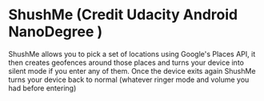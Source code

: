 # ShushMe (Credit Udacity Android NanoDegree )
 ShushMe allows you to pick a set of locations using Google's Places API, it then creates geofences around those places and turns your device into silent mode if you enter any of them. Once the device exits again ShushMe turns your device back to normal (whatever ringer mode and volume you had before entering)
